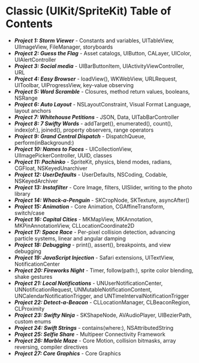 # Classic (UIKit/SpriteKit) Table of Contents

- ***Project 1: Storm Viewer*** - Constants and variables, UITableView, UIImageView, FileManager, storyboards
- ***Project 2: Guess the Flag*** - Asset catalogs, UIButton, CALayer, UIColor, UIAlertController
- ***Project 3: Social media*** - UIBarButtonItem, UIActivityViewController, URL
- ***Project 4: Easy Browser*** - loadView(), WKWebView, URLRequest, UIToolbar, UIProgressView, key-value observing
- ***Project 5: Word Scramble*** - Closures, method return values, booleans, NSRange
- ***Project 6: Auto Layout*** - NSLayoutConstraint, Visual Format Language, layout anchors
- ***Project 7: Whitehouse Petitions*** - JSON, Data, UITabBarController
- ***Project 8: 7 Swifty Words*** - addTarget(), enumerated(), count(), index(of:), joined(), property observers, range operators
- ***Project 9: Grand Central Dispatch*** - DispatchQueue, perform(inBackground:)
- ***Project 10: Names to Faces*** - UICollectionView, UIImagePickerController, UUID, classes
- ***Project 11: Pachinko*** - SpriteKit, physics, blend modes, radians, CGFloat, NSKeyedUnarchiver
- ***Project 12: UserDefaults*** - UserDefaults, NSCoding, Codable, NSKeyedArchiver
- ***Project 13: Instafilter*** - Core Image, filters, UISlider, writing to the photo library
- ***Project 14: Whack-a-Penguin*** - SKCropNode, SKTexture, asyncAfter()
- ***Project 15: Animation*** - Core Animation, CGAffineTransform, switch/case
- ***Project 16: Capital Cities*** - MKMapView, MKAnnotation, MKPinAnnotationView, CLLocationCoordinate2D
- ***Project 17: Space Race*** - Per-pixel collision detection, advancing particle systems, linear and angular damping
- ***Project 18: Debugging*** - print(), assert(), breakpoints, and view debugging
- ***Project 19: JavaScript Injection*** - Safari extensions, UITextView, NotificationCenter
- ***Project 20: Fireworks Night*** - Timer, follow(path:), sprite color blending, shake gestures
- ***Project 21: Local Notifications*** - UNUserNotificationCenter, UNNotificationRequest, UNMutableNotificationContent, UNCalendarNotificationTrigger, and UNTimeIntervalNotificationTrigger
- ***Project 22: Detect-a-Beacon*** - CLLocationManager, CLBeaconRegion, CLProximity
- ***Project 23: Swifty Ninja*** - SKShapeNode, AVAudioPlayer, UIBezierPath, custom enums
- ***Project 24: Swift Strings*** - contains(where:), NSAttributedString
- ***Project 25: Selfie Share*** - Multipeer Connectivity Framework
- ***Project 26: Marble Maze*** - Core Motion, collision bitmasks, array reversing, compiler directives
- ***Project 27: Core Graphics*** - Core Graphics